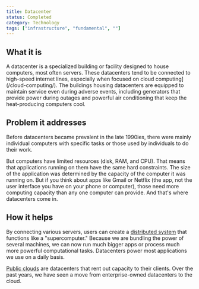 ```yaml
---
title: Datacenter
status: Completed
category: Technology
tags: ["infrastructure", "fundamental", ""]
---
```


## What it is

A datacenter is a specialized building or facility designed to house computers, most often servers. 
These datacenters tend to be connected to high-speed internet lines, especially when focused on cloud computing](/cloud-computing/). 
The buildings housing datacenters are equipped to maintain service even during adverse events, including generators that provide power during outages and powerful air conditioning that keep the heat-producing computers cool. 

## Problem it addresses

Before datacenters became prevalent in the late 1990ies, there were mainly individual computers with specific tasks or those used by individuals to do their work.

But computers have limited resources (disk, RAM, and CPU). 
That means that applications running on them have the same hard constraints. 
The size of the application was determined by the capacity of the computer it was running on. 
But if you think about apps like Gmail or Netflix (the app, not the user interface you have on your phone or computer), those need more computing capacity than any one computer can provide. 
And that's where datacenters come in. 

## How it helps

By connecting various servers, users can create a [distributed system](/distributed-systems/) that functions like a "supercomputer." 
Because we are bundling the power of several machines, we can now run much bigger apps or process much more powerful computational tasks.
Datacenters power most applications we use on a daily basis. 

[Public clouds](/cloud-computing/) are datacenters that rent out capacity to their clients. 
Over the past years, we have seen a move from enterprise-owned datacenters to the cloud. 
